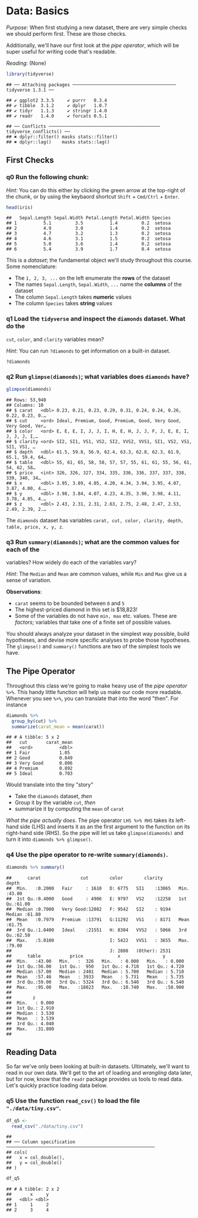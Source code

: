 
# Data: Basics

*Purpose*: When first studying a new dataset, there are very simple checks we
should perform first. These are those checks.

Additionally, we'll have our first look at the *pipe operator*, which will be
super useful for writing code that's readable.

*Reading*: (None)


```r
library(tidyverse)
```

```
## ── Attaching packages ─────────────────────────────────────── tidyverse 1.3.1 ──
```

```
## ✔ ggplot2 3.3.5     ✔ purrr   0.3.4
## ✔ tibble  3.1.2     ✔ dplyr   1.0.7
## ✔ tidyr   1.1.3     ✔ stringr 1.4.0
## ✔ readr   1.4.0     ✔ forcats 0.5.1
```

```
## ── Conflicts ────────────────────────────────────────── tidyverse_conflicts() ──
## ✖ dplyr::filter() masks stats::filter()
## ✖ dplyr::lag()    masks stats::lag()
```



## First Checks
<!-- -------------------------------------------------- -->

### __q0__ Run the following chunk:

*Hint*: You can do this either by clicking the green arrow at the top-right of
the chunk, or by using the keybaord shortcut `Shift` + `Cmd/Ctrl` + `Enter`.


```r
head(iris)
```

```
##   Sepal.Length Sepal.Width Petal.Length Petal.Width Species
## 1          5.1         3.5          1.4         0.2  setosa
## 2          4.9         3.0          1.4         0.2  setosa
## 3          4.7         3.2          1.3         0.2  setosa
## 4          4.6         3.1          1.5         0.2  setosa
## 5          5.0         3.6          1.4         0.2  setosa
## 6          5.4         3.9          1.7         0.4  setosa
```

This is a *dataset*; the fundamental object we'll study throughout this course.
Some nomenclature:

- The `1, 2, 3, ...` on the left enumerate the **rows** of the dataset
- The names `Sepal.Length`, `Sepal.Width`, `...` name the **columns** of the dataset
- The column `Sepal.Length` takes **numeric** values
- The column `Species` takes **string** values

### __q1__ Load the `tidyverse` and inspect the `diamonds` dataset. What do the
`cut`, `color`, and `clarity` variables mean?

*Hint*: You can run `?diamonds` to get information on a built-in dataset.


```r
?diamonds
```

### __q2__ Run `glimpse(diamonds)`; what variables does `diamonds` have?


```r
glimpse(diamonds)
```

```
## Rows: 53,940
## Columns: 10
## $ carat   <dbl> 0.23, 0.21, 0.23, 0.29, 0.31, 0.24, 0.24, 0.26, 0.22, 0.23, 0.…
## $ cut     <ord> Ideal, Premium, Good, Premium, Good, Very Good, Very Good, Ver…
## $ color   <ord> E, E, E, I, J, J, I, H, E, H, J, J, F, J, E, E, I, J, J, J, I,…
## $ clarity <ord> SI2, SI1, VS1, VS2, SI2, VVS2, VVS1, SI1, VS2, VS1, SI1, VS1, …
## $ depth   <dbl> 61.5, 59.8, 56.9, 62.4, 63.3, 62.8, 62.3, 61.9, 65.1, 59.4, 64…
## $ table   <dbl> 55, 61, 65, 58, 58, 57, 57, 55, 61, 61, 55, 56, 61, 54, 62, 58…
## $ price   <int> 326, 326, 327, 334, 335, 336, 336, 337, 337, 338, 339, 340, 34…
## $ x       <dbl> 3.95, 3.89, 4.05, 4.20, 4.34, 3.94, 3.95, 4.07, 3.87, 4.00, 4.…
## $ y       <dbl> 3.98, 3.84, 4.07, 4.23, 4.35, 3.96, 3.98, 4.11, 3.78, 4.05, 4.…
## $ z       <dbl> 2.43, 2.31, 2.31, 2.63, 2.75, 2.48, 2.47, 2.53, 2.49, 2.39, 2.…
```

The `diamonds` dataset has variables `carat, cut, color, clarity, depth, table,
price, x, y, z`.

### __q3__ Run `summary(diamonds)`; what are the common values for each of the
variables? How widely do each of the variables vary?

*Hint*: The `Median` and `Mean` are common values, while `Min` and `Max` give us
a sense of variation.



**Observations**:

- `carat` seems to be bounded between `0` and `5`
- The highest-priced diamond in this set is $18,823!
- Some of the variables do not have `min, max` etc. values. These are *factors*; variables that take one of a finite set of possible values.

You should always analyze your dataset in the simplest way possible, build
hypotheses, and devise more specific analyses to probe those hypotheses. The
`glimpse()` and `summary()` functions are two of the simplest tools we have.

## The Pipe Operator
<!-- -------------------------------------------------- -->

Throughout this class we're going to make heavy use of the *pipe operator*
`%>%`. This handy little function will help us make our code more readable.
Whenever you see `%>%`, you can translate that into the word "then". For
instance


```r
diamonds %>%
  group_by(cut) %>%
  summarize(carat_mean = mean(carat))
```

```
## # A tibble: 5 x 2
##   cut       carat_mean
##   <ord>          <dbl>
## 1 Fair           1.05 
## 2 Good           0.849
## 3 Very Good      0.806
## 4 Premium        0.892
## 5 Ideal          0.703
```

Would translate into the tiny "story"

- Take the `diamonds` dataset, *then*
- Group it by the variable `cut`, *then*
- summarize it by computing the `mean` of `carat`

*What the pipe actually does*. The pipe operator `LHS %>% RHS` takes its
left-hand side (LHS) and inserts it as an the first argument to the function on
its right-hand side (RHS). So the pipe will let us take `glimpse(diamonds)` and
turn it into `diamonds %>% glimpse()`.

### __q4__ Use the pipe operator to re-write `summary(diamonds)`.


```r
diamonds %>% summary()
```

```
##      carat               cut        color        clarity          depth      
##  Min.   :0.2000   Fair     : 1610   D: 6775   SI1    :13065   Min.   :43.00  
##  1st Qu.:0.4000   Good     : 4906   E: 9797   VS2    :12258   1st Qu.:61.00  
##  Median :0.7000   Very Good:12082   F: 9542   SI2    : 9194   Median :61.80  
##  Mean   :0.7979   Premium  :13791   G:11292   VS1    : 8171   Mean   :61.75  
##  3rd Qu.:1.0400   Ideal    :21551   H: 8304   VVS2   : 5066   3rd Qu.:62.50  
##  Max.   :5.0100                     I: 5422   VVS1   : 3655   Max.   :79.00  
##                                     J: 2808   (Other): 2531                  
##      table           price             x                y         
##  Min.   :43.00   Min.   :  326   Min.   : 0.000   Min.   : 0.000  
##  1st Qu.:56.00   1st Qu.:  950   1st Qu.: 4.710   1st Qu.: 4.720  
##  Median :57.00   Median : 2401   Median : 5.700   Median : 5.710  
##  Mean   :57.46   Mean   : 3933   Mean   : 5.731   Mean   : 5.735  
##  3rd Qu.:59.00   3rd Qu.: 5324   3rd Qu.: 6.540   3rd Qu.: 6.540  
##  Max.   :95.00   Max.   :18823   Max.   :10.740   Max.   :58.900  
##                                                                   
##        z         
##  Min.   : 0.000  
##  1st Qu.: 2.910  
##  Median : 3.530  
##  Mean   : 3.539  
##  3rd Qu.: 4.040  
##  Max.   :31.800  
## 
```

## Reading Data
<!-- -------------------------------------------------- -->

So far we've only been looking at built-in datasets. Ultimately, we'll want to read in our own data. We'll get to the art of loading and *wrangling* data later, but for now, know that the `readr` package provides us tools to read data. Let's quickly practice loading data below.

### __q5__ Use the function `read_csv()` to load the file `"./data/tiny.csv"`.


```r
df_q5 <-
  read_csv("./data/tiny.csv")
```

```
## 
## ── Column specification ────────────────────────────────────────────────────────
## cols(
##   x = col_double(),
##   y = col_double()
## )
```

```r
df_q5
```

```
## # A tibble: 2 x 2
##       x     y
##   <dbl> <dbl>
## 1     1     2
## 2     3     4
```

<!-- include-exit-ticket -->
